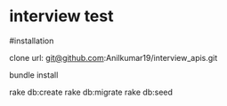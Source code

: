 # interview test

#installation
	
  clone url: git@github.com:Anilkumar19/interview_apis.git

  bundle install

  rake db:create 
  rake db:migrate
  rake db:seed
  

